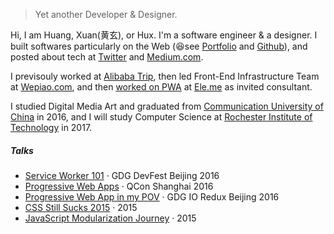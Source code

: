 

> Yet another Developer & Designer.  


Hi, I am Huang, Xuan(黄玄), or Hux. I'm a software engineer & a designer. I built softwares particularly on the Web (😆see [Portfolio](https://huangxuan.me/portfolio) and [Github](https://github.com/huxpro)), and posted about tech at [Twitter](https://twitter.com/Huxpro/) and [Medium.com](https://medium.com/@Huxpro).

I previsouly worked at [Alibaba Trip](https://www.alitrip.com/), then led Front-End Infrastructure Team at [Wepiao.com](https://www.crunchbase.com/organization/wepiao#/entity), and then [worked on PWA]((https://medium.com/elemefe/upgrading-ele-me-to-progressive-web-app-2a446832e509)) at [Ele.me](https://github.com/elemefe/) as invited consultant.

I studied Digital Media Art and graduated from [Communication University of China](https://en.wikipedia.org/wiki/Communication_University_of_China) in 2016, and I will study Computer Science at [Rochester Institute of Technology](https://en.wikipedia.org/wiki/Rochester_Institute_of_Technology) in 2017.


##### Talks

- [Service Worker 101](//huangxuan.me/2016/11/20/sw-101-gdgdf/) · GDG DevFest Beijing 2016
- [Progressive Web Apps](//huangxuan.me/2016/10/20/pwa-qcon2016/) · QCon Shanghai 2016
- [Progressive Web App in my POV](//huangxuan.me/2016/06/05/pwa-in-my-pov/) · GDG IO Redux Beijing 2016
- [CSS Still Sucks 2015](//huangxuan.me/2015/12/28/css-sucks-2015/) · 2015
- [JavaScript Modularization Journey](//huangxuan.me/2015/07/09/js-module-7day/) · 2015

